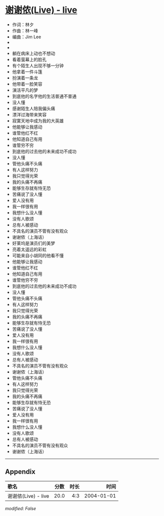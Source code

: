 # [谢谢侬(Live) - live](https://music.163.com/song?id=66570)

* 作词：林夕
* 作曲：林一峰
* 编曲：Jim Lee
*
*
* 躺在病床上动也不想动
* 看着萤幕上的脸孔
* 有个陌生人出现不够一分钟
* 他拿着一件斗篷
* 扮演着一条龙
* 他带着一脸笑容
* 演活平凡的梦
* 到底他的名字他的生活普通不普通
* 没人懂
* 感谢陌生人陪我偏头痛
* 漂洋过海带来笑容
* 寂寞天地中成为我的大英雄
* 他能够让我感动
* 谁管他红不红
* 他知道自己有用
* 谁管穷不穷
* 到底他的过去他的未来成功不成功
* 没人懂
* 管他头痛不头痛
* 有人这样努力
* 我只觉得光荣
* 我的头痛不再痛
* 能够生存就有恃无恐
* 苦痛说了没人懂
* 爱人没有用
* 我一样很有用
* 我想什么没人懂
* 没有人歌颂
* 总有人被感动
* 不具名的演员不管有没有观众
* 谢谢侬（上海话）
* 好莱坞是演员们的美梦
* 亮着太遥远的彩虹
* 可能来自小胡同的他看不懂
* 他能够让我感动
* 谁管他红不红
* 他知道自己有用
* 谁管他穷不穷
* 到底他的过去他的未来成功不成功
* 没人懂
* 管他头痛不头痛
* 有人这样努力
* 我只觉得光荣
* 我的头痛不再痛
* 能够生存就有恃无恐
* 苦痛说了没人懂
* 爱人没有用
* 我一样很有用
* 我想什么没人懂
* 没有人歌颂
* 总有人被感动
* 不具名的演员不管有没有观众
* 谢谢侬（上海话）
* 管他头痛不头痛
* 有人这样努力
* 我只觉得光荣
* 我的头痛不再痛
* 能够生存就有恃无恐
* 苦痛说了没人懂
* 爱人没有用
* 我一样很有用
* 我想什么没人懂
* 没有人歌颂
* 总有人被感动
* 不具名的演员不管有没有观众
* 谢谢侬（上海话）


---

## Appendix

|歌名|分数|时长|时间|
|:---|:---:|---:|---:|
|谢谢侬(Live) - live|20.0|4:3|2004-01-01

*modified: False*